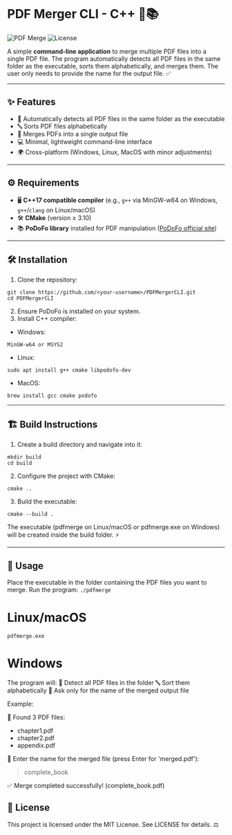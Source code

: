 # PDF Merger CLI - C++ 📝📚

![PDF Merge](https://img.shields.io/badge/Language-C++17-blue?style=for-the-badge) ![License](https://img.shields.io/badge/License-MIT-green?style=for-the-badge)

A simple **command-line application** to merge multiple PDF files into a single PDF file. The program automatically detects all PDF files in the same folder as the executable, sorts them alphabetically, and merges them. The user only needs to provide the name for the output file. ✅

---

## ✨ Features

- 📂 Automatically detects all PDF files in the same folder as the executable  
- 🔤 Sorts PDF files alphabetically  
- 📑 Merges PDFs into a single output file  
- 💻 Minimal, lightweight command-line interface  
- 🌍 Cross-platform (Windows, Linux, MacOS with minor adjustments)  

---

## ⚙️ Requirements

- 🖥️ **C++17 compatible compiler** (e.g., `g++` via MinGW-w64 on Windows, `g++`/`clang` on Linux/macOS)  
- 🛠️ **CMake** (version ≥ 3.10)  
- 📚 **PoDoFo library** installed for PDF manipulation ([PoDoFo official site](https://podofo.sourceforge.io/))  

---

## 🛠️ Installation

1. Clone the repository:

```
git clone https://github.com/<your-username>/PDFMergerCLI.git
cd PDFMergerCLI
```
2. Ensure PoDoFo is installed on your system.
3. Install C++ compiler:
- Windows:
```
MinGW-w64 or MSYS2
```
- Linux:
```
sudo apt install g++ cmake libpodofo-dev
```
- MacOS:
```
brew install gcc cmake podofo
```

---

## 🏗️ Build Instructions

1. Create a build directory and navigate into it:
```
mkdir build
cd build
```
2. Configure the project with CMake:
```
cmake ..
```
3. Build the executable:
```
cmake --build .
```
The executable (pdfmerge on Linux/macOS or pdfmerge.exe on Windows) will be created inside the build folder. ⚡

---

## 🚀 Usage

Place the executable in the folder containing the PDF files you want to merge.
Run the program:
```./pdfmerge```   
# Linux/macOS
```pdfmerge.exe``` 
# Windows

The program will:
📂 Detect all PDF files in the folder
🔤 Sort them alphabetically
📝 Ask only for the name of the merged output file

Example:

📂 Found 3 PDF files:
   - chapter1.pdf
   - chapter2.pdf
   - appendix.pdf

📝 Enter the name for the merged file (press Enter for 'merged.pdf'):
> complete_book

✅ Merge completed successfully! (complete_book.pdf)

## 📄 License

This project is licensed under the MIT License. See LICENSE
 for details. ⚖️
